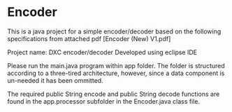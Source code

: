 # Encoder

This is a java project for a simple encoder/decoder based on the following specifications from attached pdf [Encoder (New) V1.pdf]

Project name: DXC encoder/decoder
Developed using eclipse IDE

Please run the main.java program within app folder. The folder is structured according to a three-tired architecture, however, since a data component is un-needed it has been ommitted.

The required public String encode and public String decode functions are found in the app.processor subfolder in the Encoder.java class file.


